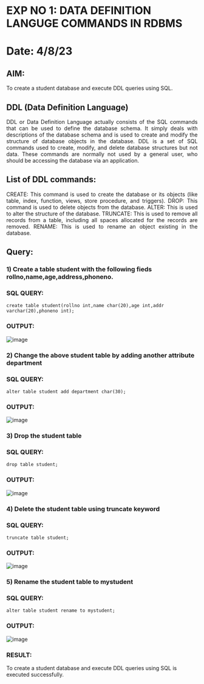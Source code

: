 # EXP NO 1: DATA DEFINITION LANGUGE COMMANDS IN RDBMS
# Date: 4/8/23 
## AIM:
To create a student database and execute DDL queries using SQL.


## DDL (Data Definition Language)
<div align="justify">
DDL or Data Definition Language actually consists of the SQL commands that can be used to define the database schema. It simply deals with descriptions of the database schema and is used to create and modify the structure of database objects in the database. DDL is a set of SQL commands used to create, modify, and delete database structures but not data. These commands are normally not used by a general user, who should be accessing the database via an application.
</div>
 
## List of DDL commands: 
<div align="justify">
CREATE: This command is used to create the database or its objects (like table, index, function, views, store procedure, and triggers).
DROP: This command is used to delete objects from the database.
ALTER: This is used to alter the structure of the database.
TRUNCATE: This is used to remove all records from a table, including all spaces allocated for the records are removed.
RENAME: This is used to rename an object existing in the database.
</div>

## Query:
### 1) Create a table student with the following fieds rollno,name,age,address,phoneno.

### SQL QUERY: 
```
create table student(rollno int,name char(20),age int,addr varchar(20),phoneno int);
```
### OUTPUT:
![image](https://github.com/ARUNKUMART9968/G2_DBMS/assets/121215794/490a6bfd-05f1-4789-8526-274d786999c9)

### 2) Change the above student table by adding another attribute department

### SQL QUERY: 
```
alter table student add department char(30);

```
### OUTPUT:
![image](https://github.com/ARUNKUMART9968/G2_DBMS/assets/121215794/9ee913f2-a82f-4b3d-a2bb-d5f2254184d1)

### 3) Drop the student table
 
### SQL QUERY: 
```
drop table student;

```
### OUTPUT:
![image](https://github.com/ARUNKUMART9968/G2_DBMS/assets/121215794/fbbd4d76-7f7f-4a96-876d-ea3f7688a81f)


### 4) Delete the student table using truncate keyword
### SQL QUERY: 
```
truncate table student;

```
### OUTPUT:
![image](https://github.com/ARUNKUMART9968/G2_DBMS/assets/121215794/a588479f-0b33-4e5a-88cd-e8b2e2069a77)

### 5) Rename the student table to mystudent
### SQL QUERY: 
```
alter table student rename to mystudent;

```
### OUTPUT:
![image](https://github.com/ARUNKUMART9968/G2_DBMS/assets/121215794/0c723764-5e0e-49ce-927b-b1fdd0a03f66)

### RESULT:
To create a student database and execute DDL queries using SQL is executed successfully.
